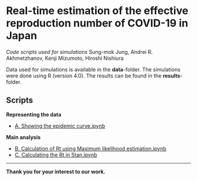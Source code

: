 # Real-time estimation of the effective reproduction number of COVID-19 in Japan

*Code scripts used for simulations*
Sung-mok Jung, Andrei R. Akhmetzhanov, Kenji Mizumoto, Hiroshi Nishiura

Data used for simulations is available in the **data**-folder. The simulations were done using R (version 4.0). The results can be found in the **results**-folder.

## Scripts

**Representing the data**
* [A. Showing the epidemic curve.ipynb](https://nbviewer.jupyter.org/github/contactmodel/COVID19-Japan-Reff/blob/master/scripts/A.%20Showing%20the%20epidemic%20curve.ipynb?flush_cache=true)

**Main analysis**
* [B. Calculation of Rt using Maximum likelihood estimation.ipynb](https://nbviewer.jupyter.org/gist/aakhmetz/96b0ba842c4e98f763ee5225035d838a)
* [C. Calculating the Rt in Stan.ipynb](https://nbviewer.jupyter.org/gist/aakhmetz/afba8383f69766e3f53ad7e1fbc89617)

------
**Thank you for your interest to our work.**
